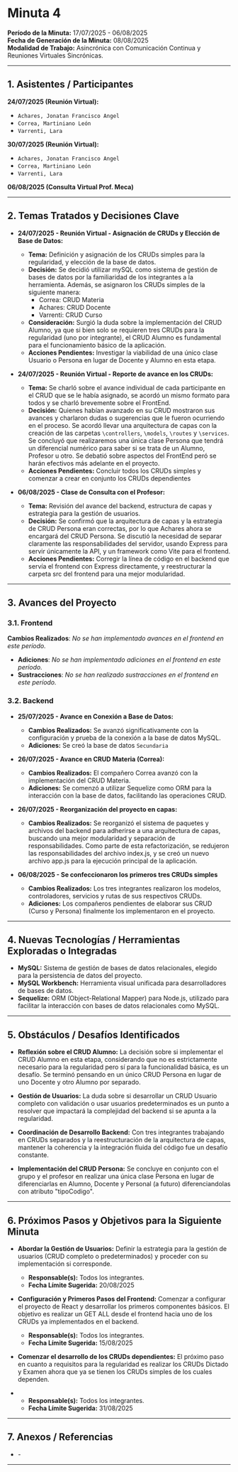 # Minuta 4

**Período de la Minuta:** 17/07/2025 - 06/08/2025    
**Fecha de Generación de la Minuta:** 08/08/2025    
**Modalidad de Trabajo:** Asincrónica con Comunicación Continua y Reuniones Virtuales Sincrónicas. 

---

## 1. Asistentes / Participantes

**24/07/2025 (Reunión Virtual):**

- `Achares, Jonatan Francisco Angel`
- `Correa, Martiniano León`
- `Varrenti, Lara`

**30/07/2025 (Reunión Virtual):**

- `Achares, Jonatan Francisco Angel`
- `Correa, Martiniano León`
- `Varrenti, Lara`

**06/08/2025 (Consulta Virtual Prof. Meca)**

---

## 2. Temas Tratados y Decisiones Clave

- **24/07/2025 - Reunión Virtual - Asignación de CRUDs y Elección de Base de Datos:**

  - **Tema:** Definición y asignación de los CRUDs simples para la regularidad, y elección de la base de datos.
  - **Decisión:** Se decidió utilizar mySQL como sistema de gestión de bases de datos por la familiaridad de los integrantes a la herramienta. Además, se asignaron los CRUDs simples de la siguiente manera:
    - Correa: CRUD Materia
    - Achares: CRUD Docente
    - Varrenti: CRUD Curso
  - **Consideración:** Surgió la duda sobre la implementación del CRUD Alumno, ya que si bien solo se requieren tres CRUDs para la regularidad (uno por integrante), el CRUD Alumno es fundamental para el funcionamiento básico de la aplicación.
  - **Acciones Pendientes:** Investigar la viabilidad de una único clase Usuario o Persona en lugar de Docente y Alumno en esta etapa.

- **24/07/2025 - Reunión Virtual - Reporte de avance en los CRUDs:**

  - **Tema:** Se charló sobre el avance individual de cada participante en el CRUD que se le había asignado, se acordó un mismo formato para todos y se charló brevemente sobre el FrontEnd.
  - **Decisión:** Quienes habían avanzado en su CRUD mostraron sus avances y charlaron dudas o sugerencias que le fueron ocurriendo en el proceso. Se acordó llevar una arquitectura de capas con la creación de las carpetas `\controllers`, `\models`, `\routes` y `\services`. Se concluyó que realizaremos una única clase Persona que tendrá un diferencial numérico para saber si se trata de un Alumno, Profesor u otro. Se debatió sobre aspectos del FrontEnd peró se harán efectivos más adelante en el proyecto.
  - **Acciones Pendientes:** Concluir todos los CRUDs simples y comenzar a crear en conjunto los CRUDs dependientes

- **06/08/2025 - Clase de Consulta con el Profesor:**
  - **Tema:** Revisión del avance del backend, estructura de capas y estrategia para la gestión de usuarios.
  - **Decisión:** Se confirmó que la arquitectura de capas y la estrategia de CRUD Persona eran correctas, por lo que Achares ahora se encargará del CRUD Persona. Se discutió la necesidad de separar claramente las responsabilidades del servidor, usando Express para servir únicamente la API, y un framework como Vite para el frontend.
  - **Acciones Pendientes:** Corregir la línea de código en el backend que servía el frontend con Express directamente, y reestructurar la carpeta src del frontend para una mejor modularidad.  

---

## 3. Avances del Proyecto

### 3.1. Frontend

**Cambios Realizados**: _No se han implementado avances en el frontend en este período._

- **Adiciones**: _No se han implementado adiciones en el frontend en este período._
- **Sustracciones**: _No se han realizado sustracciones en el frontend en este período._


### 3.2. Backend

- **25/07/2025 - Avance en Conexión a Base de Datos:**

  - **Cambios Realizados:** Se avanzó significativamente con la configuración y prueba de la conexión a la base de datos MySQL.
  - **Adiciones:** Se creó la base de datos `Secundaria`

- **26/07/2025 - Avance en CRUD Materia (Correa):**
  - **Cambios Realizados:** El compañero Correa avanzó con la implementación del CRUD Materia.
  - **Adiciones:** Se comenzó a utilizar Sequelize como ORM para la interacción con la base de datos, facilitando las operaciones CRUD.

- **26/07/2025 - Reorganización del proyecto en capas:**

  - **Cambios Realizados:** Se reorganizó el sistema de paquetes y archivos del backend para adherirse a una arquitectura de capas, buscando una mejor modularidad y separación de responsabilidades. Como parte de esta refactorización, se redujeron las responsabilidades del archivo index.js, y se creó un nuevo archivo app.js para la ejecución principal de la aplicación.

- **06/08/2025 - Se confeccionaron los primeros tres CRUDs simples**

  - **Cambios Realizados:** Los tres integrantes realizaron los modelos, controladores, servicios y rutas de sus respectivos CRUDs.
  - **Adiciones:** Los compañeros pendientes de elaborar sus CRUD (Curso y Persona) finalmente los implementaron en el proyecto.

---

## 4. Nuevas Tecnologías / Herramientas Exploradas o Integradas

- **MySQL:** Sistema de gestión de bases de datos relacionales, elegido para la persistencia de datos del proyecto.
- **MySQL Workbench:** Herramienta visual unificada para desarrolladores de bases de datos.
- **Sequelize:** ORM (Object-Relational Mapper) para Node.js, utilizado para facilitar la interacción con bases de datos relacionales como MySQL.

---

## 5. Obstáculos / Desafíos Identificados

- **Reflexión sobre el CRUD Alumno:** La decisión sobre si implementar el CRUD Alumno en esta etapa, considerando que no es estrictamente necesario para la regularidad pero sí para la funcionalidad básica, es un desafío. Se terminó pensando en un único CRUD Persona en lugar de uno Docente y otro Alumno por separado.

- **Gestión de Usuarios:** La duda sobre si desarrollar un CRUD Usuario completo con validación o usar usuarios predeterminados es un punto a resolver que impactará la complejidad del backend si se apunta a la regularidad.

- **Coordinación de Desarrollo Backend:** Con tres integrantes trabajando en CRUDs separados y la reestructuración de la arquitectura de capas, mantener la coherencia y la integración fluida del código fue un desafío constante.

- **Implementación del CRUD Persona:** Se concluye en conjunto con el grupo y el profesor en realizar una única clase Persona en lugar de diferenciarlas en Alumno, Docente y Personal (a futuro) diferenciandolas con atributo "tipoCodigo".

---

## 6. Próximos Pasos y Objetivos para la Siguiente Minuta

- **Abordar la Gestión de Usuarios:** Definir la estrategia para la gestión de usuarios (CRUD completo o predeterminados) y proceder con su implementación si corresponde.
  
  - **Responsable(s):** Todos los integrantes.
  - **Fecha Límite Sugerida:** 20/08/2025

- **Configuración y Primeros Pasos del Frontend:** Comenzar a configurar el proyecto de React y desarrollar los primeros componentes básicos. El objetivo es realizar un GET ALL desde el frontend hacia uno de los CRUDs ya implementados en el backend.

  - **Responsable(s):** Todos los integrantes.
  - **Fecha Límite Sugerida:** 15/08/2025

- **Comenzar el desarrollo de los CRUDs dependientes:** El próximo paso en cuanto a requisitos para la regularidad es realizar los CRUDs Dictado y Examen ahora que ya se tienen los CRUDs simples de los cuales dependen.
- 
  - **Responsable(s):** Todos los integrantes.
  - **Fecha Límite Sugerida:** 31/08/2025
---

## 7. Anexos / Referencias

- *-*

---
